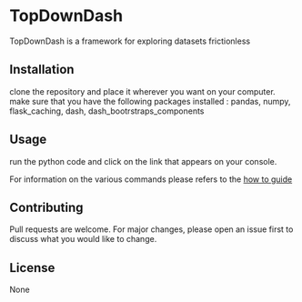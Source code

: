 # TopDownDash

TopDownDash is a framework for exploring datasets frictionless

## Installation

clone the repository and place it wherever you want on your computer.
make sure that you have the following packages installed : pandas, numpy, flask_caching, dash, dash_bootrstraps_components

## Usage

run the python code and click on the link that appears on your console.

For information on the various commands please refers to the [how to guide](https://www.google.com)



## Contributing
Pull requests are welcome. For major changes, please open an issue first to discuss what you would like to change.


## License

None
